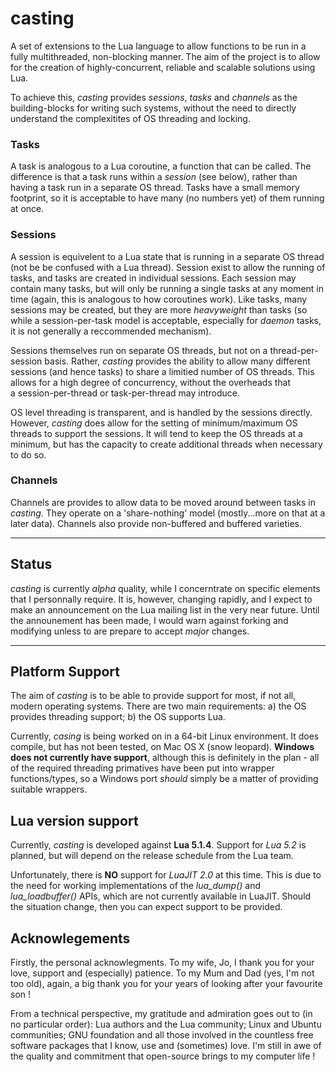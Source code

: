 # casting

A set of extensions to the Lua language to allow functions to be run in a fully multithreaded,
non-blocking manner. The aim of the project is to allow for the creation of highly-concurrent,
reliable and scalable solutions using Lua.

To achieve this, *casting* provides *sessions*, *tasks* and *channels* as the building-blocks
for writing such systems, without the need to directly understand the complexitites of OS threading
and locking. 

### Tasks
A task is analogous to a Lua coroutine, a function that can be called. The difference is that 
a task runs within a *session* (see below), rather than having a task run in a separate OS thread.
Tasks have a small memory footprint, so it is acceptable to have many (no numbers yet) of them
running at once.

### Sessions
A session is equivelent to a Lua state that is running in a separate OS thread (not be be confused
with a Lua thread). Session exist to allow the running of tasks, and tasks are created in 
individual sessions. Each session may contain many tasks, but will only be running a single 
tasks at any moment in time (again, this is analogous to how coroutines work). Like tasks, many 
sessions may be created, but they are more *heavyweight* than tasks (so while a session-per-task
model is acceptable, especially for *daemon* tasks, it is not generally a reccommended mechanism).

Sessions themselves run on separate OS threads, but not on a thread-per-session basis. Rather, *casting*
provides the ability to allow many different sessions (and hence tasks) to share a limitied
number of OS threads. This allows for a high degree of concurrency, without the overheads that  
a session-per-thread or task-per-thread may introduce.

OS level threading is transparent, and is handled by the sessions directly. However, *casting* does
allow for the setting of minimum/maximum OS threads to support the sessions. It will tend to keep the
OS threads at a minimum, but has the capacity to create additional threads when necessary to
do so.  

### Channels  
Channels are provides to allow data to be moved around between tasks in *casting*. They operate on
a 'share-nothing' model (mostly...more on that at a later data). Channels also provide non-buffered
and buffered varieties. 

***
## Status

*casting* is currently *alpha* quality, while I concerntrate on specific elements that I
personnally require. It is, however, changing rapidly, and I expect to make an announcement on
the Lua mailing list in the very near future. Until the announement has been made, I would
warn against forking and modifying unless to are prepare to accept *major* changes.

***
## Platform Support

The aim of *casting* is to be able to provide support for most, if not all, modern operating systems.
There are two main requirements: a) the OS provides threading support; b) the OS supports Lua.

Currently, *casing* is being worked on in a 64-bit Linux environment. It does compile, 
but has not been tested, on Mac OS X (snow leopard). **Windows does not currently have support**, 
although this is definitely in the plan - all of the required threading primatives have been 
put into wrapper functions/types, so a Windows port *should* simply be a matter of providing 
suitable wrappers.

## Lua version support

Currently, *casting* is developed against **Lua 5.1.4**. Support for *Lua 5.2* is planned, but
will depend on the release schedule from the Lua team. 

Unfortunately, there is **NO** support for *LuaJIT 2.0* at this time. This is due to the need for
working implementations of the *lua_dump()* and *lua_loadbuffer()* APIs, which are not currently
available in LuaJIT. Should the situation change, then you can expect support to be provided. 

## Acknowlegements

Firstly, the personal acknowlegments. To my wife, Jo, I thank you for your love, support and 
(especially) patience. To my Mum and Dad (yes, I'm not too old), again, a big thank you for
your years of looking after your favourite son !

From a technical perspective, my gratitude and admiration goes out to (in no particular order):
Lua authors and the Lua community; Linux and Ubuntu communities; GNU foundation and all those 
involved in the countless free software packages that I know, use and (sometimes) love. I'm still 
in awe of the quality and commitment that open-source brings to my computer life ! 
